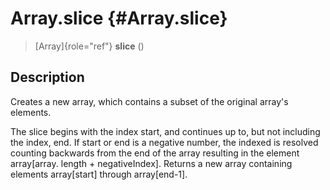 Array.slice {#Array.slice}
===========

> [Array]{role="ref"} **slice** ()

Description
-----------

Creates a new array, which contains a subset of the original array\'s
elements.

The slice begins with the index start, and continues up to, but not
including the index, end. If start or end is a negative number, the
indexed is resolved counting backwards from the end of the array
resulting in the element array\[array. length + negativeIndex\]. Returns
a new array containing elements array\[start\] through array\[end-1\].
